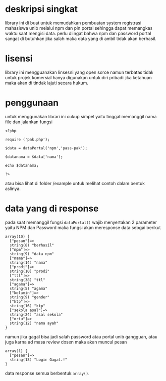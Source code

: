 # deskripsi singkat
library ini di buat untuk memudahkan pembuatan system registrasi mahasiswa unib melalui npm dan pin portal sehingga dapat memangkas waktu saat mengisi data.
perlu diingat bahwa npm dan password portal sangat di butuhkan jika salah maka data yang di ambil tidak akan berhasil.

# lisensi
library ini mengguanakan linsesni yang open sorce namun terbatas tidak untuk projek komersial hanya digunakan untuk diri pribadi jika ketahuan maka akan di tindak lajuti secara hukum. 

# penggunaan
untuk menggunakan librari ini cukup simpel yaitu tinggal memanggil nama file dan jalankan fungsi 
```
<?php 

require ('pak.php');

$data = dataPortal('npm','pass-pak');

$datanama = $data['nama'];

echo $datanama;

?>
```
atau bisa lihat di folder /example untuk melihat contoh dalam bentuk aslinya.

# data yang di response
pada saat memanggil fungsi ``` dataPortal() ``` wajib menyertakan 2 parameter yaitu NPM dan Password maka fungsi akan meresponse data sebgai berikut
``` 
array(10) {
  ["pesan"]=>
  string(8) "berhasil"
  ["npm"]=>
  string(9) "data npm"
  ["nama"]=>
  string(14) "nama"
  ["prodi"]=>
  string(10) "prodi"
  ["ttl"]=>
  string(38) "ttl"
  ["agama"]=>
  string(5) "agama"
  ["kelamin"]=>
  string(9) "gender"
  ["ktp"]=>
  string(16) "ktp"
  ["sekola asal"]=>
  string(24) "asal sekola"
  ["ortu"]=>
  string(12) "nama ayah"
}

```

namun jika gagal bisa jadi salah password atau portal unib gangguan, atau juga karna ad masa review dosen maka akan muncul pesan

``` 
array(1) {
  ["pesan"]=>
  string(13) "Login Gagal.!"
}

```

data response semua berbentuk ``` array() ```.
